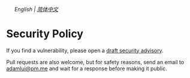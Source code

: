 <h6>
    <picture>
        <source type="image/svg+xml" media="(prefers-color-scheme: dark)" srcset="https://raw.githubusercontent.com/KudoAI/chatgpt.js/main/media/images/icons/earth-americas-white-icon32.svg">
        <img height=14 src="https://raw.githubusercontent.com/KudoAI/chatgpt.js/main/media/images/icons/earth-americas-icon32.svg">
    </picture>
    &nbsp;English |
    <a href="https://github.com/adamlui/userscripts/blob/master/docs/zh-cn/SECURITY.md">简体中文</a>
</h6>

# Security Policy

If you find a vulnerability, please open a [draft security advisory](https://github.com/adamlui/userscripts/security/advisories/new).

Pull requests are also welcome, but for safety reasons, send an email to adamlui@pm.me and wait for a response before making it public.
